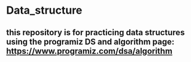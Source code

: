 # Data_structure
## this repository is for practicing data structures using the programiz DS and algorithm page: https://www.programiz.com/dsa/algorithm
